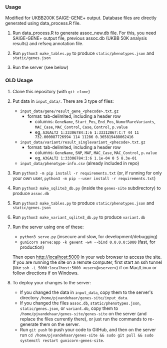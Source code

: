 ### Usage
Modified for UKBB200K SAIGE-GENE+ output. Database files are directly generated using data_process.R file. 

1. Run data_process.R to generate assoc_new.db file. For this, you need SAIGE-GENE+ output file, previous assoc.db (UKBB 50K analysis results) and refseq annotation file. 

2. Run `python3 make_tables.py` to produce `static/phenotypes.json` and `static/genes.json`

3. Run the server (see below)

### OLD Usage

1. Clone this repository (with `git clone`)

2. Put data in `input_data/`. There are 3 type of files:
   - `input_data/gene/result_gene_<phecode>.txt.gz`
      - format: tab-delimited, including a header row
         - columns: `GeneName`, `Start_Pos`, `End_Pos`, `NumofRareVariants`, `MAC_Case`, `MAC_Control`, `Case`, `Control`, `p.value`
         - eg, `A3GALT2 1:33306784:I:6 1:33312867:C:T 44 11 732.000087726994 114 11286 0.365819488062416`
   - `input_data/variant/result_singlevariant_<phecode>.txt.gz`
      - format: tab-delimited, including a header row
         - columns: `GeneName`, `SNP`, `MAF`, `MAC_Case`, `MAC_Control`, `p.value`
         - eg, `A3GALT2 1:33306784:I:6 1.1e-04 0 5 8.3e-01`
   - `input_data/phenotype-info.csv` (already included in repo)

3. Run `python3 -m pip install -r requirements.txt` (or, if running for only your own user, `python3 -m pip --user install -r requirements.txt`)

4. Run `python3 make_sqlite3_db.py` (inside the `genes-site` subdirectory) to produce `assoc.db`

5. Run `python3 make_tables.py` to produce `static/phenotypes.json` and `static/genes.json`

6. Run `python3 make_variant_sqlite3_db.py` to produce `variant.db`

7. Run the server using one of these:
   - `python3 serve.py` (insecure and slow, for development/debugging)
   - `gunicorn serve:app -k gevent -w4 --bind 0.0.0.0:5000` (fast, for production)

   Then open [http://localhost:5000](http://localhost:5000) in your web browser to access the site. If you are running the site on a remote computer, first start an ssh tunnel (like `ssh -L 5000:localhost:5000 <user>@<server>`) if on Mac/Linux or follow directions if on Windows.

8. To deploy your changes to the server:
   - If you changed the data in `input_data`, copy them to the server's directory `/home/pjvandehaar/genes-site/input_data`.
   - If you changed the files `assoc.db`, `static/phenotypes.json`, `static/genes.json`, or `variant.db`, copy them to `/home/pjvandehaar/genes-site/genes-site` on the server (and replace the files currently there), or just run the commands to re-generate them on the server.
   - Run `git push` to push your code to GitHub, and then on the server run `cd /home/pjvandehaar/genes-site && sudo git pull && sudo systemctl restart gunicorn-genes-site`.
